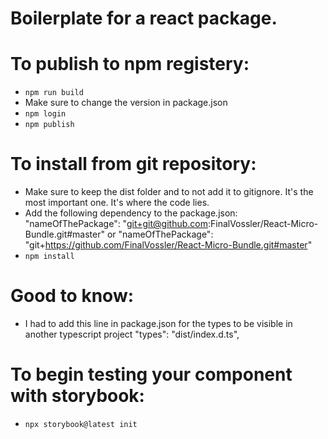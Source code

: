 # Boilerplate for a react package.

# To publish to npm registery:

- `npm run build`
- Make sure to change the version in package.json
- `npm login`
- `npm publish`

# To install from git repository:

- Make sure to keep the dist folder and to not add it to gitignore. It's the most important one. It's where the code lies.
- Add the following dependency to the package.json:
  "nameOfThePackage": "git+git@github.com:FinalVossler/React-Micro-Bundle.git#master"
  or
  "nameOfThePackage": "git+https://github.com/FinalVossler/React-Micro-Bundle.git#master"
- `npm install`

# Good to know:

- I had to add this line in package.json for the types to be visible in another typescript project
  "types": "dist/index.d.ts",

# To begin testing your component with storybook:

- `npx storybook@latest init`
